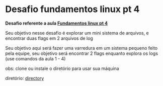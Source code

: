 # Desafio fundamentos linux pt 4
**Desafio referente a aula [Fundamentos linux pt 4](/aulas/linux/fundamentos/fundamentos$.md)**

Seu objetivo nesse desafio é explorar um mini sistema de arquivos, e encontrar duas flags em 2 arquivos de log

Seu objetivo aqui será fazer uma varredura em um sistema pequeno feito pela equipe, seu objetivo será encontrar 2 flags enquanto explora os logs (use comandos da aula 1 - 4)

obs: clone ou instale o diretório para usar sua máquina

diretório: [directory](/directory/)

